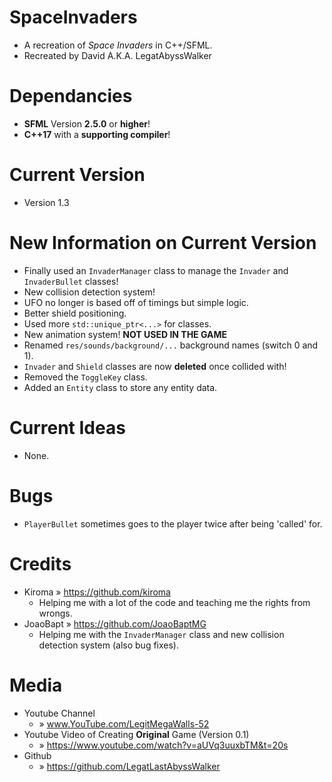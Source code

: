 # SpaceInvaders
* A recreation of _Space Invaders_ in C++/SFML. 
* Recreated by David A.K.A. LegatAbyssWalker

# Dependancies
* **SFML** Version **2.5.0** or **higher**!
* **C++17** with a **supporting compiler**!

# Current Version
* Version 1.3

# New Information on Current Version
* Finally used an `InvaderManager` class to manage the `Invader` and `InvaderBullet` classes!
* New collision detection system!
* UFO no longer is based off of timings but simple logic.
* Better shield positioning.
* Used more `std::unique_ptr<...>` for classes.
* New animation system! **NOT USED IN THE GAME**
* Renamed `res/sounds/background/...` background names (switch 0 and 1).
* `Invader` and `Shield` classes are now **deleted** once collided with!
* Removed the `ToggleKey` class.
* Added an `Entity` class to store any entity data.

# Current Ideas
* None.

# Bugs
* `PlayerBullet` sometimes goes to the player twice after being 'called' for.

# Credits
* Kiroma » https://github.com/kiroma
  - Helping me with a lot of the code and teaching me the rights from wrongs.
* JoaoBapt » https://github.com/JoaoBaptMG
  - Helping me with the `InvaderManager` class and new collision detection system (also bug fixes).

# Media
* Youtube Channel                
  - » www.YouTube.com/LegitMegaWalls-52
* Youtube Video of Creating **Original** Game (Version 0.1) 
  - » https://www.youtube.com/watch?v=aUVq3uuxbTM&t=20s
* Github                         
  - » https://github.com/LegatLastAbyssWalker
